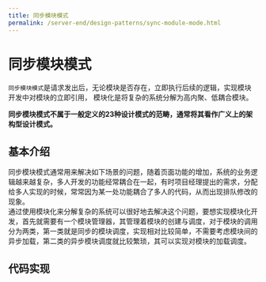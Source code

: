 ```yaml
---
title: 同步模块模式
permalink: /server-end/design-patterns/sync-module-mode.html
---
```


# 同步模块模式

`同步模块模式`是请求发出后，无论模块是否存在，立即执行后续的逻辑，实现模块开发中对模块的立即引用，
模块化是将复杂的系统分解为高内聚、低耦合模块。

**同步模块模式不属于一般定义的23种设计模式的范畴，通常将其看作广义上的架构型设计模式。**

## 基本介绍

同步模块模式通常用来解决如下场景的问题，随着页面功能的增加，系统的业务逻辑越来越复杂，多人开发的功能经常耦合在一起，有时项目经理提出的需求，分配给多人实现的时候，常常因为某一处功能耦合了多人的代码，从而出现排队修改的现象。  
通过使用模块化来分解复杂的系统可以很好地去解决这个问题，要想实现模块化开发，首先就需要有一个模块管理器，其管理着模块的创建与调度，对于模块的调用分为两类，第一类就是同步的模块调度，实现相对比较简单，不需要考虑模块间的异步加载，第二类的异步模块调度就比较繁琐，其可以实现对模块的加载调度。

## 代码实现
